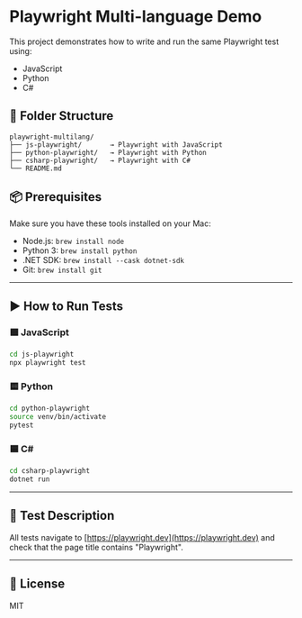 # Playwright Multi-language Demo

This project demonstrates how to write and run the same Playwright test using:
- JavaScript
- Python
- C#

## 📁 Folder Structure
```
playwright-multilang/
├── js-playwright/       → Playwright with JavaScript
├── python-playwright/   → Playwright with Python
├── csharp-playwright/   → Playwright with C#
└── README.md
```

## 📦 Prerequisites

Make sure you have these tools installed on your Mac:

- Node.js: `brew install node`
- Python 3: `brew install python`
- .NET SDK: `brew install --cask dotnet-sdk`
- Git: `brew install git`

---

## ▶️ How to Run Tests

### 🟩 JavaScript
```bash
cd js-playwright
npx playwright test
```

### 🟨 Python
```bash
cd python-playwright
source venv/bin/activate
pytest
```

### 🟦 C#
```bash
cd csharp-playwright
dotnet run
```

---

## 🧪 Test Description

All tests navigate to [https://playwright.dev](https://playwright.dev) and check that the page title contains "Playwright".

---

## 🔧 License

MIT

